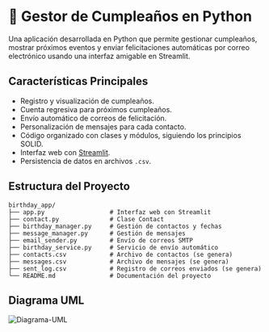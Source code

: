# 🎉 Gestor de Cumpleaños en Python

Una aplicación desarrollada en Python que permite gestionar cumpleaños, mostrar próximos eventos y enviar felicitaciones automáticas por correo electrónico usando una interfaz amigable en Streamlit.

##  Características Principales

- Registro y visualización de cumpleaños.
- Cuenta regresiva para próximos cumpleaños.
- Envío automático de correos de felicitación.
- Personalización de mensajes para cada contacto.
- Código organizado con clases y módulos, siguiendo los principios SOLID.
- Interfaz web con [Streamlit](https://streamlit.io/).
- Persistencia de datos en archivos `.csv`.

## Estructura del Proyecto

```
birthday_app/
├── app.py                  # Interfaz web con Streamlit
├── contact.py              # Clase Contact
├── birthday_manager.py     # Gestión de contactos y fechas
├── message_manager.py      # Gestión de mensajes
├── email_sender.py         # Envío de correos SMTP
├── birthday_service.py     # Servicio de envío automático
├── contacts.csv            # Archivo de contactos (se genera)
├── messages.csv            # Archivo de mensajes (se genera)
├── sent_log.csv            # Registro de correos enviados (se genera)
└── README.md               # Documentación del proyecto
```

## Diagrama UML
![Diagrama-UML](https://github.com/user-attachments/assets/5b763067-e16a-4bc0-808a-03d5731d95fc)



